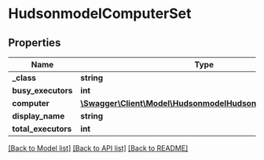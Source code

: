 # HudsonmodelComputerSet

## Properties
Name | Type | Description | Notes
------------ | ------------- | ------------- | -------------
**_class** | **string** |  | [optional] 
**busy_executors** | **int** |  | [optional] 
**computer** | [**\Swagger\Client\Model\HudsonmodelHudsonMasterComputer[]**](HudsonmodelHudsonMasterComputer.md) |  | [optional] 
**display_name** | **string** |  | [optional] 
**total_executors** | **int** |  | [optional] 

[[Back to Model list]](../README.md#documentation-for-models) [[Back to API list]](../README.md#documentation-for-api-endpoints) [[Back to README]](../README.md)


